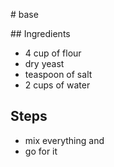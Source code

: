 # base

## Ingredients
- 4 cup of flour
- dry yeast
- teaspoon of salt
- 2 cups of water

## Steps
- mix everything and
- go for it